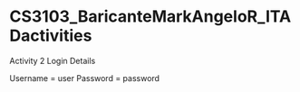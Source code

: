 ﻿# CS3103_BaricanteMarkAngeloR_ITADactivities

Activity 2 Login Details

Username = user
Password = password
